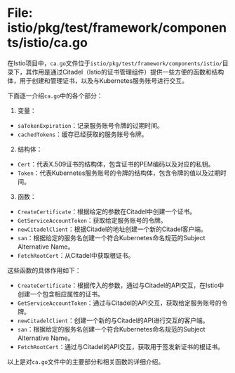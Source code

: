 # File: istio/pkg/test/framework/components/istio/ca.go

在Istio项目中，`ca.go`文件位于`istio/pkg/test/framework/components/istio/`目录下，其作用是通过Citadel（Istio的证书管理组件）提供一些方便的函数和结构体，用于创建和管理证书，以及与Kubernetes服务账号进行交互。

下面逐一介绍`ca.go`中的各个部分：

1. 变量：

- `saTokenExpiration`：记录服务账号令牌的过期时间。
- `cachedTokens`：缓存已经获取的服务账号令牌。

2. 结构体：

- `Cert`：代表X.509证书的结构体，包含证书的PEM编码以及对应的私钥。
- `Token`：代表Kubernetes服务账号的令牌的结构体，包含令牌的值以及过期时间。

3. 函数：

- `CreateCertificate`：根据给定的参数在Citadel中创建一个证书。
- `GetServiceAccountToken`：获取给定服务账号的令牌。
- `newCitadelClient`：根据Citadel的地址创建一个新的Citadel客户端。
- `san`：根据给定的服务名创建一个符合Kubernetes命名规范的Subject Alternative Name。
- `FetchRootCert`：从Citadel中获取根证书。

这些函数的具体作用如下：

- `CreateCertificate`：根据传入的参数，通过与Citadel的API交互，在Istio中创建一个包含相应属性的证书。
- `GetServiceAccountToken`：通过与Citadel的API交互，获取给定服务账号的令牌。
- `newCitadelClient`：创建一个新的与Citadel的API进行交互的客户端。
- `san`：根据给定的服务名创建一个符合Kubernetes命名规范的Subject Alternative Name。
- `FetchRootCert`：通过与Citadel的API交互，获取用于签发新证书的根证书。

以上是对`ca.go`文件中的主要部分和相关函数的详细介绍。

